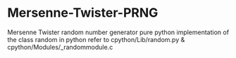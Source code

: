 # Mersenne-Twister-PRNG

Mersenne Twister random number generator
pure python implementation of the class random in python
refer to cpython/Lib/random.py & cpython/Modules/_randommodule.c
